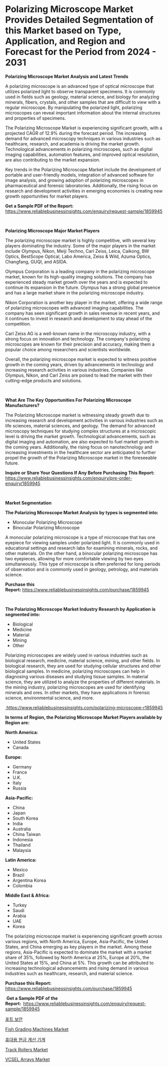 <p><h1>Polarizing Microscope Market Provides Detailed Segmentation of this Market based on Type, Application, and Region and Forecast for the Period from 2024 - 2031</h1></p><p><strong>Polarizing Microscope Market Analysis and Latest Trends</strong></p>
<p><p>A polarizing microscope is an advanced type of optical microscope that utilizes polarized light to observe transparent specimens. It is commonly used in fields such as geology, material science, and biology for analyzing minerals, fibers, crystals, and other samples that are difficult to view with a regular microscope. By manipulating the polarized light, polarizing microscopes can reveal important information about the internal structures and properties of specimens.</p><p>The Polarizing Microscope Market is experiencing significant growth, with a projected CAGR of 12.9% during the forecast period. The increasing demand for advanced microscopy techniques in various industries such as healthcare, research, and academia is driving the market growth. Technological advancements in polarizing microscopes, such as digital imaging capabilities, automation features, and improved optical resolution, are also contributing to the market expansion.</p><p>Key trends in the Polarizing Microscope Market include the development of portable and user-friendly models, integration of advanced software for image analysis, and growing adoption of polarizing microscopes in pharmaceutical and forensic laboratories. Additionally, the rising focus on research and development activities in emerging economies is creating new growth opportunities for market players.</p></p>
<p><strong>Get a Sample PDF of the Report:&nbsp;</strong> <a href="https://www.reliablebusinessinsights.com/enquiry/request-sample/1859945">https://www.reliablebusinessinsights.com/enquiry/request-sample/1859945</a></p>
<p>&nbsp;</p>
<p><strong>Polarizing Microscope Major Market Players</strong></p>
<p><p>The polarizing microscope market is highly competitive, with several key players dominating the industry. Some of the major players in the market include Olympus, Nikon, Meiji Techno, Carl Zeiss, Leica, Caikong, BW Optics, BestScope Optical, Labo America, Zeiss & Wild, Azuma Optics, Changfang, GUQI, and ASIDA.</p><p>Olympus Corporation is a leading company in the polarizing microscope market, known for its high-quality imaging solutions. The company has experienced steady market growth over the years and is expected to continue its expansion in the future. Olympus has a strong global presence and has a large market share in the polarizing microscope industry.</p><p>Nikon Corporation is another key player in the market, offering a wide range of polarizing microscopes with advanced imaging capabilities. The company has seen significant growth in sales revenue in recent years, and it continues to invest in research and development to stay ahead of the competition.</p><p>Carl Zeiss AG is a well-known name in the microscopy industry, with a strong focus on innovation and technology. The company's polarizing microscopes are known for their precision and accuracy, making them a popular choice among researchers and scientists worldwide.</p><p>Overall, the polarizing microscope market is expected to witness positive growth in the coming years, driven by advancements in technology and increasing research activities in various industries. Companies like Olympus, Nikon, and Carl Zeiss are poised to lead the market with their cutting-edge products and solutions.</p></p>
<p>&nbsp;</p>
<p><strong>What Are The Key Opportunities For Polarizing Microscope Manufacturers?</strong></p>
<p><p>The Polarizing Microscope market is witnessing steady growth due to increasing research and development activities in various industries such as life sciences, material sciences, and geology. The demand for advanced microscopy techniques for studying complex structures at a microscopic level is driving the market growth. Technological advancements, such as digital imaging and automation, are also expected to fuel market growth in the coming years. Additionally, the rising focus on nanotechnology and increasing investments in the healthcare sector are anticipated to further propel the growth of the Polarizing Microscope market in the foreseeable future.</p></p>
<p><strong>Inquire or Share Your Questions If Any Before Purchasing This Report:</strong> <a href="https://www.reliablebusinessinsights.com/enquiry/pre-order-enquiry/1859945">https://www.reliablebusinessinsights.com/enquiry/pre-order-enquiry/1859945</a></p>
<p>&nbsp;</p>
<p><strong>Market Segmentation</strong></p>
<p><strong>The Polarizing Microscope Market Analysis by types is segmented into:</strong></p>
<p><ul><li>Monocular Polarizing Microscope</li><li>Binocular Polarizing Microscope</li></ul></p>
<p><p>A monocular polarizing microscope is a type of microscope that has one eyepiece for viewing samples under polarized light. It is commonly used in educational settings and research labs for examining minerals, rocks, and other materials. On the other hand, a binocular polarizing microscope has two eyepieces, allowing for more comfortable viewing by two eyes simultaneously. This type of microscope is often preferred for long periods of observation and is commonly used in geology, petrology, and materials science.</p></p>
<p><strong>Purchase this Report:&nbsp;</strong><a href="https://www.reliablebusinessinsights.com/purchase/1859945">https://www.reliablebusinessinsights.com/purchase/1859945</a></p>
<p>&nbsp;</p>
<p><strong>The Polarizing Microscope Market Industry Research by Application is segmented into:</strong></p>
<p><ul><li>Biological</li><li>Medicine</li><li>Material</li><li>Mining</li><li>Other</li></ul></p>
<p><p>Polarizing microscopes are widely used in various industries such as biological research, medicine, material science, mining, and other fields. In biological research, they are used for studying cellular structures and other biological samples. In medicine, polarizing microscopes can help in diagnosing various diseases and studying tissue samples. In material science, they are utilized to analyze the properties of different materials. In the mining industry, polarizing microscopes are used for identifying minerals and ores. In other markets, they have applications in forensic science, environmental science, and more.</p></p>
<p><a href="https://www.reliablebusinessinsights.com/polarizing-microscope-r1859945">&nbsp;https://www.reliablebusinessinsights.com/polarizing-microscope-r1859945</a></p>
<p><strong>In terms of Region, the Polarizing Microscope Market Players available by Region are:</strong></p>
<p>
    <p> <strong> North America: </strong>
        <ul>
            <li>United States</li>
            <li>Canada</li>
        </ul>
        </p> 
    <p> <strong> Europe: </strong>
        <ul>
            <li>Germany</li>
            <li>France</li>
            <li>U.K.</li>
            <li>Italy</li>
            <li>Russia</li>
        </ul>
        </p> 
    <p> <strong> Asia-Pacific: </strong>
        <ul>
            <li>China</li>
            <li>Japan</li>
            <li>South Korea</li>
            <li>India</li>
            <li>Australia</li>
            <li>China Taiwan</li>
            <li>Indonesia</li>
            <li>Thailand</li>
            <li>Malaysia</li>
        </ul>
        </p> 
    <p> <strong> Latin America: </strong>
        <ul>
            <li>Mexico</li>
            <li>Brazil</li>
            <li>Argentina Korea</li>
            <li>Colombia</li>
        </ul>
        </p> 
    <p> <strong> Middle East & Africa: </strong>
        <ul>
            <li>Turkey</li>
            <li>Saudi</li>
            <li>Arabia</li>
            <li>UAE</li>
            <li>Korea</li>
        </ul>
    </p>
    </p>
<p><p>The polarizing microscope market is experiencing significant growth across various regions, with North America, Europe, Asia-Pacific, the United States, and China emerging as key players in the market. Among these regions, Asia-Pacific is expected to dominate the market with a market share of 35%, followed by North America at 25%, Europe at 20%, the United States at 15%, and China at 5%. This growth can be attributed to increasing technological advancements and rising demand in various industries such as healthcare, research, and material science.</p></p>
<p><strong>Purchase this Report: </strong><a href="https://www.reliablebusinessinsights.com/purchase/1859945">https://www.reliablebusinessinsights.com/purchase/1859945</a></p>
<p>&nbsp;<strong>Get a Sample PDF of the Report:&nbsp;&nbsp;</strong><a href="https://www.reliablebusinessinsights.com/enquiry/request-sample/1859945">https://www.reliablebusinessinsights.com/enquiry/request-sample/1859945</a></p>
<p><strong></strong></p>
<p><p><a href="https://github.com/vseigx30c9a1j/Market-Research-Report-List-3/blob/main/517743369017.md">포트 보안</a></p><p><a href="https://github.com/mabenkhyari11/Market-Research-Report-List-1/blob/main/fish-grading-machines-market.md">Fish Grading Machines Market</a></p><p><a href="https://github.com/WilburKihn5676/Market-Research-Report-List-3/blob/main/286774069018.md">휴대용 현금 계산 기계</a></p><p><a href="https://github.com/FrankHernanXXfnf/Market-Research-Report-List-1/blob/main/track-rollers-market.md">Track Rollers Market</a></p><p><a href="https://www.linkedin.com/pulse/vcsel-arrays-market-emerging-trends-future-prospects-7hkec?trackingId=NKejkwyjSpSfUmgvvb9U2g%3D%3D">VCSEL Arrays Market</a></p></p>